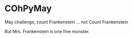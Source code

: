 # COhPyMay
May challenge, count Frankenstein ... not Count Frankenstein



But Mrs. Frankenstein is one fine monster.

